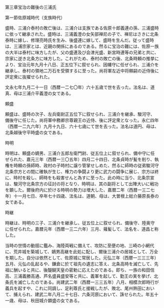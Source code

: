 第三章宝治の難後の三浦氏

第一節佐原城時代（支族時代）

盛時、三浦介泰村の敗亡後は、三浦介は支族である佐原十郎義連の孫、三浦盛時に依って継承された。盛時は、三浦義澄の女矢部禅尼の子で、禅尼はさきに北条泰時に嫁し、修理亮時氏を生み、後盛連に嫁して、盛時を生んだ。従って盛時は、三浦宗家とは、近親の関係にあるのである。然るに宝治の難には、佐原一族の大半は泰村に味方したが、父の盛連及び会津光盛、新宮時連等の兄弟と共に、宗家に逆き北条方に味方した。これがため、泰村の敗亡の後、北条時頼の推挙により、宝治元年九月十八日、正五位下に叙せられ、因幡守に任ぜられ、三浦介を継承し、泰村の領地二万石を受領するに至った。尚将軍左近中将頼嗣の近侍後に評定衆に抜擢せられた。

文永七年九月二十一日（西暦一二七〇年）六十五歳で世を去った。法名は、道真、母は三浦介平義澄の女である。

頼盛

頼盛は、盛時の次子、左兵衛尉正五位下に叙せられ、三浦介を継承、駿河守、備後守に任じた。尚将軍中務卿宗尊親王の近侍、後に評定衆となった。永仁四年（西暦一二九六年）九月十九日、六十七歳にて世を去った。法名は道円、母は、北条越後守平時盛の女である。

時明

時明は、頼盛の嫡男、三浦介五郎左衛門尉、従五位上に叙せられ、備中守に任ぜられた、嘉元三年（西暦一三〇五年）四月二十四日、北条貞時が髪を削り、執権を時頼の孫師時、政村の子時村に譲り管掌せしめた、然るに師時の従弟駿河守北条宗方との間に確執が生じ、権力の争闘より更に武力の闘争に展じ、宗方は終に、時村を殺し、師時をも殺害せんと為すに至った。此の時に当り、北条宗宣は、駿河守北条宗方の征討の将となり、時明は、其の副将として出陣大いに戦功を顕した。爾後府内に於ける時明の勢力は増大した、嘉暦二年（西暦一三二七年）十一月七日、卒年七十四歳、法名は、道朝、母は、大曽根上総介藤原長泰の女である。

時継

時継は、時明の三子、三浦介を継承し、従五位上に叙せられ、備後守、陸奥守に任ぜられた。嘉暦元年（西暦一三二六年）三月、薙髪して、法名を、道昌と称した。

当時の世情の動揺に鑑み、海陸両戦に備えて、攻防に至便の地、三崎の小網代に、荒井城を築城して、嫡男高継を此処に配し、爾後三浦介の居城として、万全を期した。自分は依然として、佐原城に常居した。元弘三年（西暦一三三三年）五月、元弘の乱起るや、鎌倉に於て祖先の遺志に答え、北条高時を滅亡して、先祖に酬いると共に、後醍醐天皇の密勅に応えたのである。即ち、一族の和田信高、三浦義勝高通、芦名盛員盛安等と共に、義軍を起して、勤王の実を挙げ、北条氏を滅亡したのである。尚建武二年（西暦一三三五年）八月、相模次郎時行が義兵を起すや、これに同調し、足利尊氏と接戦したが、敗北、尾州熱田において、捕えられ、建武二年八月二十七日、六条河原において、誅せられた。年五十一歳、母は、秋田城介顕盛の女である。
